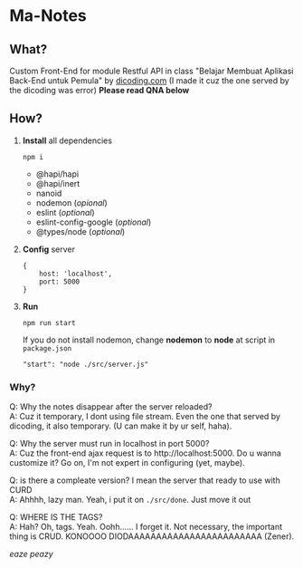# Ma-Notes

## What?
Custom Front-End for module Restful API in class "Belajar Membuat Aplikasi Back-End untuk Pemula" by [dicoding.com](https://www.dicoding.com/academies/261) (I made it cuz the one served by the dicoding was error)
**Please read QNA below**

## How?
1. **Install** all dependencies
    ```
    npm i
    ```

    * @hapi/hapi
    * @hapi/inert
    * nanoid
    * nodemon (_opional_)
    * eslint (_optional_)
    * eslint-config-google (_optional_)
    * @types/node (_optional_)

2. **Config** server 
    ```
    {
        host: 'localhost',
        port: 5000
    }
    ```
3. **Run**
    ```
    npm run start
    ```
    If you do not install nodemon, change **nodemon** to **node** at script in `package.json`
    ```
    "start": "node ./src/server.js"
    ```

### Why?
Q: Why the notes disappear after the server reloaded?  
A: Cuz it temporary, I dont using file stream. Even the one that served by dicoding, it also temporary. (U can make it by ur self, haha).

Q: Why the server must run in localhost in port 5000?  
A: Cuz the front-end ajax request is to http://localhost:5000. Do u wanna customize it? Go on, I'm not expert in configuring (yet, maybe).  

Q: is there a compleate version? I mean the server that ready to use with CURD  
A: Ahhhh, lazy man. Yeah, i put it on `./src/done`. Just move it out  

Q: WHERE IS THE TAGS?  
A: Hah? Oh, tags. Yeah. Oohh...... I forget it. Not necessary, the important thing is CRUD. KONOOOO DIODAAAAAAAAAAAAAAAAAAAAAAAA (Zener).

_eaze peazy_
